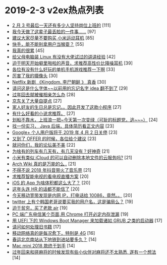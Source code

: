 # 2019-2-3 v2ex热点列表

+ [2 月 3 号最后一天还有多少人坚持岗位上班的](https://www.v2ex.com/t/532763#reply111) [111]
+ [我今天做了这辈子最丢脸的一件事……](https://www.v2ex.com/t/532788#reply97) [97]
+ [建议大家尽量不要购买 小米运动耳机](https://www.v2ex.com/t/532767#reply85) [85]
+ [快手，能不能别拿用户当猴耍？](https://www.v2ex.com/t/532792#reply55) [55]
+ [我真的很累](https://www.v2ex.com/t/532897#reply45) [45]
+ [给父母电脑装 Linux 有没有大佬试过的讲讲经验](https://www.v2ex.com/t/532869#reply42) [42]
+ [迫于明天开始噼里啪啦的声音，求推荐高性价比降噪耳机](https://www.v2ex.com/t/532819#reply39) [39]
+ [各位有没有什么好玩的单机手机游戏推荐一下啊](https://www.v2ex.com/t/532787#reply33) [33]
+ [厉害了我的摄像头](https://www.v2ex.com/t/532781#reply30) [30]
+ [Netflix 新剧 《Kingdom. 李尸朝鲜 》 真香](https://www.v2ex.com/t/532825#reply30) [30]
+ [请问这是什么字体~~以前用的忘记名字 idea 翻不到了](https://www.v2ex.com/t/532800#reply29) [29]
+ [过年回去就被催相亲怎么办](https://www.v2ex.com/t/532832#reply28) [28]
+ [京东关了大量自提点](https://www.v2ex.com/t/532776#reply27) [27]
+ [家人好友的生日总是忘记。。因此开发了这款小程序](https://www.v2ex.com/t/532823#reply27) [27]
+ [有什么好看的小说求推荐。](https://www.v2ex.com/t/532887#reply27) [27]
+ [划船不靠水，上班浪一把~今天第一次变绿（可耻的标题党，逃~~~）](https://www.v2ex.com/t/532795#reply24) [24]
+ [找一份实习， Java 后端，具体简历看正文内容](https://www.v2ex.com/t/532780#reply23) [23]
+ [Google+ 个人用户版将于 2019 年 4 月 2 日关停](https://www.v2ex.com/t/532782#reply23) [23]
+ [又到了 OFFER 的时候，各位给个建议](https://www.v2ex.com/t/532848#reply23) [23]
+ [就问你们，我的论坛美不美](https://www.v2ex.com/t/532810#reply22) [22]
+ [为啥有的列车有几天有，有几天没有？好神奇](https://www.v2ex.com/t/532794#reply21) [21]
+ [小米有类似 iCloud 的可以自动删除本地文件的云服务吗?](https://www.v2ex.com/t/532796#reply21) [21]
+ [Arch Wiki 真的是万能的么..](https://www.v2ex.com/t/532811#reply21) [21]
+ [不得不说 2018 年抖音带火了音乐界](https://www.v2ex.com/t/532849#reply21) [21]
+ [求推荐智能电视的看电视直播方案](https://www.v2ex.com/t/532774#reply20) [20]
+ [iOS 的 App 为啥体积都这么大了？](https://www.v2ex.com/t/532793#reply20) [20]
+ [这年头连 HR 的话都不能信了](https://www.v2ex.com/t/532839#reply20) [20]
+ [今天移动宽带发现是内网 IP，打电话给 10086，竟然。。](https://www.v2ex.com/t/532843#reply20) [20]
+ [twitter 上有个韩国老哥说要买我的用户名，这是骗局么？](https://www.v2ex.com/t/532844#reply19) [19]
+ [迫于贫穷，买了老款 air](https://www.v2ex.com/t/532851#reply19) [19]
+ [PC 端广东电信某个页面,用 Chrome 打开必定内存泄漏](https://www.v2ex.com/t/532862#reply19) [19]
+ [用 UEFI 下的 Windows Boot Manager 来加载诸如 GRUB 之类的启动器](https://www.v2ex.com/t/532802#reply17) [17]
+ [请问如何处理旧书籍](https://www.v2ex.com/t/532835#reply17) [17]
+ [移动网络真的是每况愈下，特别是 4G](https://www.v2ex.com/t/532872#reply16) [16]
+ [春运北京南站从下地铁到进站要多久？](https://www.v2ex.com/t/532786#reply14) [14]
+ [Mac mini 2018 款终于到手](https://www.v2ex.com/t/532821#reply14) [14]
+ [过年回来和搓麻将的时候发现有些小伙伴对麻将还不太熟悉, 遂有一个想法](https://www.v2ex.com/t/532877#reply14) [14]
